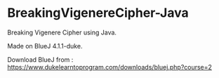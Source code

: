 # BreakingVigenereCipher-Java
Breaking Vigenere Cipher using Java.

Made on BlueJ 4.1.1-duke.

Download BlueJ from : https://www.dukelearntoprogram.com/downloads/bluej.php?course=2
